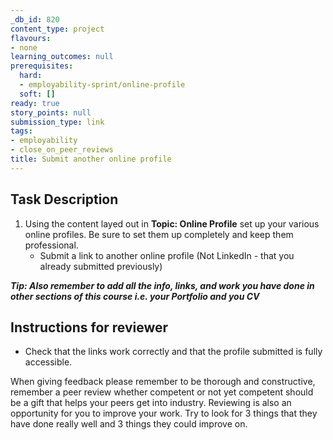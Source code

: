 ```yaml
---
_db_id: 820
content_type: project
flavours:
- none
learning_outcomes: null
prerequisites:
  hard:
  - employability-sprint/online-profile
  soft: []
ready: true
story_points: null
submission_type: link
tags:
- employability
- close_on_peer_reviews
title: Submit another online profile
---
```


## Task Description
1. Using the content layed out in **Topic: Online Profile** set up your various online profiles. Be sure to set them up completely and keep them professional.
    - Submit a link to another online profile (Not LinkedIn - that you already submitted previously)

***Tip: Also remember to add all the info, links, and work you have done in other sections of this course i.e. your Portfolio and you CV***

## Instructions for reviewer
- Check that the links work correctly and that the profile submitted is fully accessible.

When giving feedback please remember to be thorough and constructive, remember a peer review whether competent or not yet competent should be a gift that helps your peers get into industry. Reviewing is also an opportunity for you to improve your work. Try to look for 3 things that they have done really well and 3 things they could improve on.